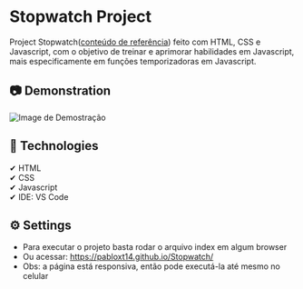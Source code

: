 # Stopwatch Project
Project Stopwatch([conteúdo de referência](https://www.youtube.com/watch?v=YB9c1Zg_Ln4&t=474s)) feito com HTML, CSS e Javascript, com o objetivo de treinar e aprimorar habilidades em Javascript, mais especificamente em funções temporizadoras em Javascript.

## 📷 Demonstration
<img src="./img/Demonstration_Stopwatch.gif" alt="Image de Demostração"> 

## 🚀 Technologies
✔ HTML
<br>
✔ CSS
<br>
✔ Javascript
<br> 
✔ IDE: VS Code

## ⚙ Settings
* Para executar o projeto basta rodar o arquivo index em algum browser
* Ou acessar: https://pabloxt14.github.io/Stopwatch/
* Obs: a página está responsiva, então pode executá-la até mesmo no celular
